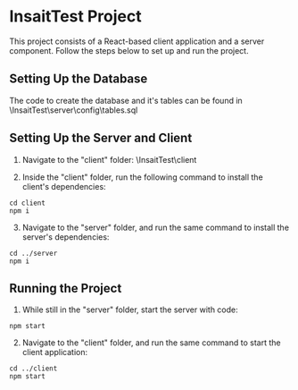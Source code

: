 # InsaitTest Project

This project consists of a React-based client application and a server component. Follow the steps below to set up and run the project.

## Setting Up the Database
The code to create the database and it's tables can be found in
\InsaitTest\server\config\tables.sql

## Setting Up the Server and Client
1. Navigate to the "client" folder:
\InsaitTest\client

2. Inside the "client" folder, run the following command to install the client's dependencies:
```
cd client
npm i
```
3. Navigate to the "server" folder, and run the same command to install the server's dependencies:
```
cd ../server
npm i
```

## Running the Project
1. While still in the "server" folder, start the server with code:
```
npm start
```
2. Navigate to the "client" folder, and run the same command to start the client application:
```
cd ../client
npm start
```